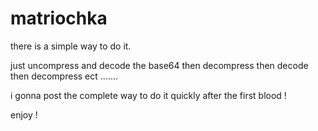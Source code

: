 # matriochka

there is a simple way to do it.

just uncompress and decode the base64 then decompress then decode then decompress ect .......


i gonna post the complete way to do it quickly after the first blood ! 


enjoy !
